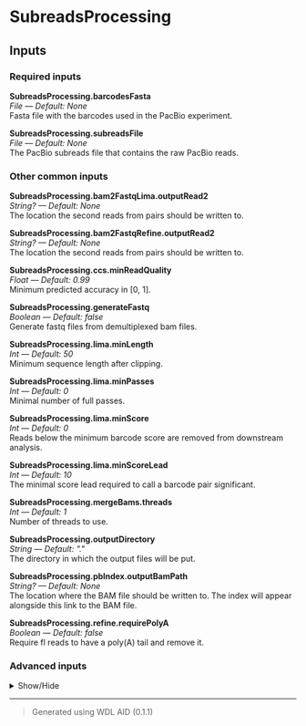 # SubreadsProcessing


## Inputs


### Required inputs
<p name="SubreadsProcessing.barcodesFasta">
        <b>SubreadsProcessing.barcodesFasta</b><br />
        <i>File &mdash; Default: None</i><br />
        Fasta file with the barcodes used in the PacBio experiment.
</p>
<p name="SubreadsProcessing.subreadsFile">
        <b>SubreadsProcessing.subreadsFile</b><br />
        <i>File &mdash; Default: None</i><br />
        The PacBio subreads file that contains the raw PacBio reads.
</p>

### Other common inputs
<p name="SubreadsProcessing.bam2FastqLima.outputRead2">
        <b>SubreadsProcessing.bam2FastqLima.outputRead2</b><br />
        <i>String? &mdash; Default: None</i><br />
        The location the second reads from pairs should be written to.
</p>
<p name="SubreadsProcessing.bam2FastqRefine.outputRead2">
        <b>SubreadsProcessing.bam2FastqRefine.outputRead2</b><br />
        <i>String? &mdash; Default: None</i><br />
        The location the second reads from pairs should be written to.
</p>
<p name="SubreadsProcessing.ccs.minReadQuality">
        <b>SubreadsProcessing.ccs.minReadQuality</b><br />
        <i>Float &mdash; Default: 0.99</i><br />
        Minimum predicted accuracy in [0, 1].
</p>
<p name="SubreadsProcessing.generateFastq">
        <b>SubreadsProcessing.generateFastq</b><br />
        <i>Boolean &mdash; Default: false</i><br />
        Generate fastq files from demultiplexed bam files.
</p>
<p name="SubreadsProcessing.lima.minLength">
        <b>SubreadsProcessing.lima.minLength</b><br />
        <i>Int &mdash; Default: 50</i><br />
        Minimum sequence length after clipping.
</p>
<p name="SubreadsProcessing.lima.minPasses">
        <b>SubreadsProcessing.lima.minPasses</b><br />
        <i>Int &mdash; Default: 0</i><br />
        Minimal number of full passes.
</p>
<p name="SubreadsProcessing.lima.minScore">
        <b>SubreadsProcessing.lima.minScore</b><br />
        <i>Int &mdash; Default: 0</i><br />
        Reads below the minimum barcode score are removed from downstream analysis.
</p>
<p name="SubreadsProcessing.lima.minScoreLead">
        <b>SubreadsProcessing.lima.minScoreLead</b><br />
        <i>Int &mdash; Default: 10</i><br />
        The minimal score lead required to call a barcode pair significant.
</p>
<p name="SubreadsProcessing.mergeBams.threads">
        <b>SubreadsProcessing.mergeBams.threads</b><br />
        <i>Int &mdash; Default: 1</i><br />
        Number of threads to use.
</p>
<p name="SubreadsProcessing.outputDirectory">
        <b>SubreadsProcessing.outputDirectory</b><br />
        <i>String &mdash; Default: "."</i><br />
        The directory in which the output files will be put.
</p>
<p name="SubreadsProcessing.pbIndex.outputBamPath">
        <b>SubreadsProcessing.pbIndex.outputBamPath</b><br />
        <i>String? &mdash; Default: None</i><br />
        The location where the BAM file should be written to. The index will appear alongside this link to the BAM file.
</p>
<p name="SubreadsProcessing.refine.requirePolyA">
        <b>SubreadsProcessing.refine.requirePolyA</b><br />
        <i>Boolean &mdash; Default: false</i><br />
        Require fl reads to have a poly(A) tail and remove it.
</p>

### Advanced inputs
<details>
<summary> Show/Hide </summary>
<p name="SubreadsProcessing.bam2FastqLima.appendReadNumber">
        <b>SubreadsProcessing.bam2FastqLima.appendReadNumber</b><br />
        <i>Boolean &mdash; Default: false</i><br />
        Append /1 and /2 to the read name, or don't. Corresponds to `-n/N`.
</p>
<p name="SubreadsProcessing.bam2FastqLima.excludeFilter">
        <b>SubreadsProcessing.bam2FastqLima.excludeFilter</b><br />
        <i>Int? &mdash; Default: None</i><br />
        Exclude reads with ONE OR MORE of these flags. Corresponds to `-F`.
</p>
<p name="SubreadsProcessing.bam2FastqLima.excludeSpecificFilter">
        <b>SubreadsProcessing.bam2FastqLima.excludeSpecificFilter</b><br />
        <i>Int? &mdash; Default: None</i><br />
        Exclude reads with ALL of these flags. Corresponds to `-G`.
</p>
<p name="SubreadsProcessing.bam2FastqLima.includeFilter">
        <b>SubreadsProcessing.bam2FastqLima.includeFilter</b><br />
        <i>Int? &mdash; Default: None</i><br />
        Include reads with ALL of these flags. Corresponds to `-f`.
</p>
<p name="SubreadsProcessing.bam2FastqLima.memory">
        <b>SubreadsProcessing.bam2FastqLima.memory</b><br />
        <i>String &mdash; Default: "1G"</i><br />
        The amount of memory this job will use.
</p>
<p name="SubreadsProcessing.bam2FastqLima.timeMinutes">
        <b>SubreadsProcessing.bam2FastqLima.timeMinutes</b><br />
        <i>Int &mdash; Default: 1 + ceil((size(inputBam) * 2))</i><br />
        The maximum amount of time the job will run in minutes.
</p>
<p name="SubreadsProcessing.bam2FastqRefine.appendReadNumber">
        <b>SubreadsProcessing.bam2FastqRefine.appendReadNumber</b><br />
        <i>Boolean &mdash; Default: false</i><br />
        Append /1 and /2 to the read name, or don't. Corresponds to `-n/N`.
</p>
<p name="SubreadsProcessing.bam2FastqRefine.excludeFilter">
        <b>SubreadsProcessing.bam2FastqRefine.excludeFilter</b><br />
        <i>Int? &mdash; Default: None</i><br />
        Exclude reads with ONE OR MORE of these flags. Corresponds to `-F`.
</p>
<p name="SubreadsProcessing.bam2FastqRefine.excludeSpecificFilter">
        <b>SubreadsProcessing.bam2FastqRefine.excludeSpecificFilter</b><br />
        <i>Int? &mdash; Default: None</i><br />
        Exclude reads with ALL of these flags. Corresponds to `-G`.
</p>
<p name="SubreadsProcessing.bam2FastqRefine.includeFilter">
        <b>SubreadsProcessing.bam2FastqRefine.includeFilter</b><br />
        <i>Int? &mdash; Default: None</i><br />
        Include reads with ALL of these flags. Corresponds to `-f`.
</p>
<p name="SubreadsProcessing.bam2FastqRefine.memory">
        <b>SubreadsProcessing.bam2FastqRefine.memory</b><br />
        <i>String &mdash; Default: "1G"</i><br />
        The amount of memory this job will use.
</p>
<p name="SubreadsProcessing.bam2FastqRefine.timeMinutes">
        <b>SubreadsProcessing.bam2FastqRefine.timeMinutes</b><br />
        <i>Int &mdash; Default: 1 + ceil((size(inputBam) * 2))</i><br />
        The maximum amount of time the job will run in minutes.
</p>
<p name="SubreadsProcessing.ccs.all">
        <b>SubreadsProcessing.ccs.all</b><br />
        <i>Boolean &mdash; Default: false</i><br />
        Emit all ZMWs.
</p>
<p name="SubreadsProcessing.ccs.allKinetics">
        <b>SubreadsProcessing.ccs.allKinetics</b><br />
        <i>Boolean &mdash; Default: false</i><br />
        Calculate mean pulse widths (PW) and interpulse durations (IPD) for every ZMW.
</p>
<p name="SubreadsProcessing.ccs.byStrand">
        <b>SubreadsProcessing.ccs.byStrand</b><br />
        <i>Boolean &mdash; Default: false</i><br />
        Generate a consensus for each strand.
</p>
<p name="SubreadsProcessing.ccs.hifiKinetics">
        <b>SubreadsProcessing.ccs.hifiKinetics</b><br />
        <i>Boolean &mdash; Default: false</i><br />
        Calculate mean pulse widths (PW) and interpulse durations (IPD) for every HiFi read.
</p>
<p name="SubreadsProcessing.ccs.logLevel">
        <b>SubreadsProcessing.ccs.logLevel</b><br />
        <i>String &mdash; Default: "WARN"</i><br />
        Set log level. Valid choices: (TRACE, DEBUG, INFO, WARN, FATAL).
</p>
<p name="SubreadsProcessing.ccs.maxLength">
        <b>SubreadsProcessing.ccs.maxLength</b><br />
        <i>Int &mdash; Default: 50000</i><br />
        Maximum draft length before polishing.
</p>
<p name="SubreadsProcessing.ccs.memory">
        <b>SubreadsProcessing.ccs.memory</b><br />
        <i>String &mdash; Default: "4G"</i><br />
        The amount of memory available to the job.
</p>
<p name="SubreadsProcessing.ccs.minLength">
        <b>SubreadsProcessing.ccs.minLength</b><br />
        <i>Int &mdash; Default: 10</i><br />
        Minimum draft length before polishing.
</p>
<p name="SubreadsProcessing.ccs.minPasses">
        <b>SubreadsProcessing.ccs.minPasses</b><br />
        <i>Int &mdash; Default: 3</i><br />
        Minimum number of full-length subreads required to generate ccs for a ZMW.
</p>
<p name="SubreadsProcessing.ccs.minSnr">
        <b>SubreadsProcessing.ccs.minSnr</b><br />
        <i>Float &mdash; Default: 2.5</i><br />
        Minimum SNR of subreads to use for generating CCS.
</p>
<p name="SubreadsProcessing.ccs.skipPolish">
        <b>SubreadsProcessing.ccs.skipPolish</b><br />
        <i>Boolean &mdash; Default: false</i><br />
        Only output the initial draft template (faster, less accurate).
</p>
<p name="SubreadsProcessing.ccs.subreadFallback">
        <b>SubreadsProcessing.ccs.subreadFallback</b><br />
        <i>Boolean &mdash; Default: false</i><br />
        Emit a representative subread, instead of the draft consensus, if polishing failed.
</p>
<p name="SubreadsProcessing.ccs.timeMinutes">
        <b>SubreadsProcessing.ccs.timeMinutes</b><br />
        <i>Int &mdash; Default: 1440</i><br />
        The maximum amount of time the job will run in minutes.
</p>
<p name="SubreadsProcessing.ccs.topPasses">
        <b>SubreadsProcessing.ccs.topPasses</b><br />
        <i>Int &mdash; Default: 60</i><br />
        Pick at maximum the top N passes for each ZMW.
</p>
<p name="SubreadsProcessing.ccsChunks">
        <b>SubreadsProcessing.ccsChunks</b><br />
        <i>Int &mdash; Default: 2</i><br />
        The number of chunks to be used by ccs.
</p>
<p name="SubreadsProcessing.ccsMode">
        <b>SubreadsProcessing.ccsMode</b><br />
        <i>Boolean &mdash; Default: true</i><br />
        Ccs mode, use optimal alignment options.
</p>
<p name="SubreadsProcessing.ccsThreads">
        <b>SubreadsProcessing.ccsThreads</b><br />
        <i>Int &mdash; Default: 2</i><br />
        The number of CPU threads to be used by ccs.
</p>
<p name="SubreadsProcessing.createChunks.memory">
        <b>SubreadsProcessing.createChunks.memory</b><br />
        <i>String &mdash; Default: "4G"</i><br />
        The amount of memory this job will use.
</p>
<p name="SubreadsProcessing.dockerImages">
        <b>SubreadsProcessing.dockerImages</b><br />
        <i>Map[String,String] &mdash; Default: {"biowdl-input-converter": "quay.io/biocontainers/biowdl-input-converter:0.3.0--pyhdfd78af_0", "ccs": "quay.io/biocontainers/pbccs:6.0.0--h9ee0642_2", "fastqc": "quay.io/biocontainers/fastqc:0.11.9--hdfd78af_1", "isoseq3": "quay.io/biocontainers/isoseq3:3.4.0--0", "lima": "quay.io/biocontainers/lima:2.2.0--h9ee0642_0", "python3": "python:3.7-slim", "multiqc": "quay.io/biocontainers/multiqc:1.10.1--pyhdfd78af_1", "pbbam": "quay.io/biocontainers/pbbam:1.6.0--h058f120_1", "samtools": "quay.io/biocontainers/samtools:1.12--h9aed4be_1"}</i><br />
        The docker image(s) used for this workflow. Changing this may result in errors which the developers may choose not to address.
</p>
<p name="SubreadsProcessing.fastqcLima.adapters">
        <b>SubreadsProcessing.fastqcLima.adapters</b><br />
        <i>File? &mdash; Default: None</i><br />
        Equivalent to fastqc's --adapters option.
</p>
<p name="SubreadsProcessing.fastqcLima.casava">
        <b>SubreadsProcessing.fastqcLima.casava</b><br />
        <i>Boolean &mdash; Default: false</i><br />
        Equivalent to fastqc's --casava flag.
</p>
<p name="SubreadsProcessing.fastqcLima.contaminants">
        <b>SubreadsProcessing.fastqcLima.contaminants</b><br />
        <i>File? &mdash; Default: None</i><br />
        Equivalent to fastqc's --contaminants option.
</p>
<p name="SubreadsProcessing.fastqcLima.dir">
        <b>SubreadsProcessing.fastqcLima.dir</b><br />
        <i>String? &mdash; Default: None</i><br />
        Equivalent to fastqc's --dir option.
</p>
<p name="SubreadsProcessing.fastqcLima.extract">
        <b>SubreadsProcessing.fastqcLima.extract</b><br />
        <i>Boolean &mdash; Default: false</i><br />
        Equivalent to fastqc's --extract flag.
</p>
<p name="SubreadsProcessing.fastqcLima.javaXmx">
        <b>SubreadsProcessing.fastqcLima.javaXmx</b><br />
        <i>String &mdash; Default: "1750M"</i><br />
        The maximum memory available to the program. Should be lower than `memory` to accommodate JVM overhead.
</p>
<p name="SubreadsProcessing.fastqcLima.kmers">
        <b>SubreadsProcessing.fastqcLima.kmers</b><br />
        <i>Int? &mdash; Default: None</i><br />
        Equivalent to fastqc's --kmers option.
</p>
<p name="SubreadsProcessing.fastqcLima.limits">
        <b>SubreadsProcessing.fastqcLima.limits</b><br />
        <i>File? &mdash; Default: None</i><br />
        Equivalent to fastqc's --limits option.
</p>
<p name="SubreadsProcessing.fastqcLima.memory">
        <b>SubreadsProcessing.fastqcLima.memory</b><br />
        <i>String &mdash; Default: "2G"</i><br />
        The amount of memory this job will use.
</p>
<p name="SubreadsProcessing.fastqcLima.minLength">
        <b>SubreadsProcessing.fastqcLima.minLength</b><br />
        <i>Int? &mdash; Default: None</i><br />
        Equivalent to fastqc's --min_length option.
</p>
<p name="SubreadsProcessing.fastqcLima.nano">
        <b>SubreadsProcessing.fastqcLima.nano</b><br />
        <i>Boolean &mdash; Default: false</i><br />
        Equivalent to fastqc's --nano flag.
</p>
<p name="SubreadsProcessing.fastqcLima.noFilter">
        <b>SubreadsProcessing.fastqcLima.noFilter</b><br />
        <i>Boolean &mdash; Default: false</i><br />
        Equivalent to fastqc's --nofilter flag.
</p>
<p name="SubreadsProcessing.fastqcLima.nogroup">
        <b>SubreadsProcessing.fastqcLima.nogroup</b><br />
        <i>Boolean &mdash; Default: false</i><br />
        Equivalent to fastqc's --nogroup flag.
</p>
<p name="SubreadsProcessing.fastqcLima.timeMinutes">
        <b>SubreadsProcessing.fastqcLima.timeMinutes</b><br />
        <i>Int &mdash; Default: 1 + ceil(size(seqFile,"G")) * 4</i><br />
        The maximum amount of time the job will run in minutes.
</p>
<p name="SubreadsProcessing.fastqcRefine.adapters">
        <b>SubreadsProcessing.fastqcRefine.adapters</b><br />
        <i>File? &mdash; Default: None</i><br />
        Equivalent to fastqc's --adapters option.
</p>
<p name="SubreadsProcessing.fastqcRefine.casava">
        <b>SubreadsProcessing.fastqcRefine.casava</b><br />
        <i>Boolean &mdash; Default: false</i><br />
        Equivalent to fastqc's --casava flag.
</p>
<p name="SubreadsProcessing.fastqcRefine.contaminants">
        <b>SubreadsProcessing.fastqcRefine.contaminants</b><br />
        <i>File? &mdash; Default: None</i><br />
        Equivalent to fastqc's --contaminants option.
</p>
<p name="SubreadsProcessing.fastqcRefine.dir">
        <b>SubreadsProcessing.fastqcRefine.dir</b><br />
        <i>String? &mdash; Default: None</i><br />
        Equivalent to fastqc's --dir option.
</p>
<p name="SubreadsProcessing.fastqcRefine.extract">
        <b>SubreadsProcessing.fastqcRefine.extract</b><br />
        <i>Boolean &mdash; Default: false</i><br />
        Equivalent to fastqc's --extract flag.
</p>
<p name="SubreadsProcessing.fastqcRefine.javaXmx">
        <b>SubreadsProcessing.fastqcRefine.javaXmx</b><br />
        <i>String &mdash; Default: "1750M"</i><br />
        The maximum memory available to the program. Should be lower than `memory` to accommodate JVM overhead.
</p>
<p name="SubreadsProcessing.fastqcRefine.kmers">
        <b>SubreadsProcessing.fastqcRefine.kmers</b><br />
        <i>Int? &mdash; Default: None</i><br />
        Equivalent to fastqc's --kmers option.
</p>
<p name="SubreadsProcessing.fastqcRefine.limits">
        <b>SubreadsProcessing.fastqcRefine.limits</b><br />
        <i>File? &mdash; Default: None</i><br />
        Equivalent to fastqc's --limits option.
</p>
<p name="SubreadsProcessing.fastqcRefine.memory">
        <b>SubreadsProcessing.fastqcRefine.memory</b><br />
        <i>String &mdash; Default: "2G"</i><br />
        The amount of memory this job will use.
</p>
<p name="SubreadsProcessing.fastqcRefine.minLength">
        <b>SubreadsProcessing.fastqcRefine.minLength</b><br />
        <i>Int? &mdash; Default: None</i><br />
        Equivalent to fastqc's --min_length option.
</p>
<p name="SubreadsProcessing.fastqcRefine.nano">
        <b>SubreadsProcessing.fastqcRefine.nano</b><br />
        <i>Boolean &mdash; Default: false</i><br />
        Equivalent to fastqc's --nano flag.
</p>
<p name="SubreadsProcessing.fastqcRefine.noFilter">
        <b>SubreadsProcessing.fastqcRefine.noFilter</b><br />
        <i>Boolean &mdash; Default: false</i><br />
        Equivalent to fastqc's --nofilter flag.
</p>
<p name="SubreadsProcessing.fastqcRefine.nogroup">
        <b>SubreadsProcessing.fastqcRefine.nogroup</b><br />
        <i>Boolean &mdash; Default: false</i><br />
        Equivalent to fastqc's --nogroup flag.
</p>
<p name="SubreadsProcessing.fastqcRefine.timeMinutes">
        <b>SubreadsProcessing.fastqcRefine.timeMinutes</b><br />
        <i>Int &mdash; Default: 1 + ceil(size(seqFile,"G")) * 4</i><br />
        The maximum amount of time the job will run in minutes.
</p>
<p name="SubreadsProcessing.fastqcThreads">
        <b>SubreadsProcessing.fastqcThreads</b><br />
        <i>Int &mdash; Default: 4</i><br />
        The number of CPU threads to be used by fastQC.
</p>
<p name="SubreadsProcessing.libraryDesign">
        <b>SubreadsProcessing.libraryDesign</b><br />
        <i>String &mdash; Default: "same"</i><br />
        Barcode structure of the library design.
</p>
<p name="SubreadsProcessing.lima.guess">
        <b>SubreadsProcessing.lima.guess</b><br />
        <i>Int &mdash; Default: 0</i><br />
        Try to guess the used barcodes, using the provided mean score threshold, 0 means guessing deactivated.
</p>
<p name="SubreadsProcessing.lima.guessMinCount">
        <b>SubreadsProcessing.lima.guessMinCount</b><br />
        <i>Int &mdash; Default: 0</i><br />
        Minimum number of ZMWs observed to whitelist barcodes.
</p>
<p name="SubreadsProcessing.lima.logLevel">
        <b>SubreadsProcessing.lima.logLevel</b><br />
        <i>String &mdash; Default: "WARN"</i><br />
        Set log level. Valid choices: (TRACE, DEBUG, INFO, WARN, FATAL).
</p>
<p name="SubreadsProcessing.lima.maxInputLength">
        <b>SubreadsProcessing.lima.maxInputLength</b><br />
        <i>Int &mdash; Default: 0</i><br />
        Maximum input sequence length, 0 means deactivated.
</p>
<p name="SubreadsProcessing.lima.maxScoredAdapters">
        <b>SubreadsProcessing.lima.maxScoredAdapters</b><br />
        <i>Int &mdash; Default: 0</i><br />
        Analyze at maximum the provided number of adapters per ZMW, 0 means deactivated.
</p>
<p name="SubreadsProcessing.lima.maxScoredBarcodePairs">
        <b>SubreadsProcessing.lima.maxScoredBarcodePairs</b><br />
        <i>Int &mdash; Default: 0</i><br />
        Only use up to N barcode pair regions to find the barcode, 0 means use all.
</p>
<p name="SubreadsProcessing.lima.maxScoredBarcodes">
        <b>SubreadsProcessing.lima.maxScoredBarcodes</b><br />
        <i>Int &mdash; Default: 0</i><br />
        Analyze at maximum the provided number of barcodes per ZMW, 0 means deactivated.
</p>
<p name="SubreadsProcessing.lima.memory">
        <b>SubreadsProcessing.lima.memory</b><br />
        <i>String &mdash; Default: "2G"</i><br />
        The amount of memory available to the job.
</p>
<p name="SubreadsProcessing.lima.minEndScore">
        <b>SubreadsProcessing.lima.minEndScore</b><br />
        <i>Int &mdash; Default: 0</i><br />
        Minimum end barcode score threshold is applied to the individual leading and trailing ends.
</p>
<p name="SubreadsProcessing.lima.minRefSpan">
        <b>SubreadsProcessing.lima.minRefSpan</b><br />
        <i>Float &mdash; Default: 0.5</i><br />
        Minimum reference span relative to the barcode length.
</p>
<p name="SubreadsProcessing.lima.minScoringRegion">
        <b>SubreadsProcessing.lima.minScoringRegion</b><br />
        <i>Int &mdash; Default: 1</i><br />
        Minimum number of barcode regions with sufficient relative span to the barcode length.
</p>
<p name="SubreadsProcessing.lima.minSignalIncrease">
        <b>SubreadsProcessing.lima.minSignalIncrease</b><br />
        <i>Int &mdash; Default: 10</i><br />
        The minimal score difference, between first and combined, required to call a barcode pair different.
</p>
<p name="SubreadsProcessing.lima.peek">
        <b>SubreadsProcessing.lima.peek</b><br />
        <i>Int &mdash; Default: 0</i><br />
        Demux the first N ZMWs and return the mean score, 0 means peeking deactivated.
</p>
<p name="SubreadsProcessing.lima.peekGuess">
        <b>SubreadsProcessing.lima.peekGuess</b><br />
        <i>Boolean &mdash; Default: false</i><br />
        Try to infer the used barcodes subset, by peeking at the first 50,000 ZMWs.
</p>
<p name="SubreadsProcessing.lima.scoredAdapterRatio">
        <b>SubreadsProcessing.lima.scoredAdapterRatio</b><br />
        <i>Float &mdash; Default: 0.25</i><br />
        Minimum ratio of scored vs sequenced adapters.
</p>
<p name="SubreadsProcessing.lima.scoreFullPass">
        <b>SubreadsProcessing.lima.scoreFullPass</b><br />
        <i>Boolean &mdash; Default: false</i><br />
        Only use subreads flanked by adapters for barcode identification.
</p>
<p name="SubreadsProcessing.lima.timeMinutes">
        <b>SubreadsProcessing.lima.timeMinutes</b><br />
        <i>Int &mdash; Default: 30</i><br />
        The maximum amount of time the job will run in minutes.
</p>
<p name="SubreadsProcessing.limaThreads">
        <b>SubreadsProcessing.limaThreads</b><br />
        <i>Int &mdash; Default: 2</i><br />
        The number of CPU threads to be used by lima.
</p>
<p name="SubreadsProcessing.mergeBams.force">
        <b>SubreadsProcessing.mergeBams.force</b><br />
        <i>Boolean &mdash; Default: true</i><br />
        Equivalent to samtools merge's `-f` flag.
</p>
<p name="SubreadsProcessing.mergeBams.memory">
        <b>SubreadsProcessing.mergeBams.memory</b><br />
        <i>String &mdash; Default: "4G"</i><br />
        The amount of memory this job will use.
</p>
<p name="SubreadsProcessing.mergeBams.timeMinutes">
        <b>SubreadsProcessing.mergeBams.timeMinutes</b><br />
        <i>Int &mdash; Default: 1 + ceil((size(bamFiles,"G") * 2))</i><br />
        The maximum amount of time the job will run in minutes.
</p>
<p name="SubreadsProcessing.multiqcTask.clConfig">
        <b>SubreadsProcessing.multiqcTask.clConfig</b><br />
        <i>String? &mdash; Default: None</i><br />
        Equivalent to MultiQC's `--cl-config` option.
</p>
<p name="SubreadsProcessing.multiqcTask.comment">
        <b>SubreadsProcessing.multiqcTask.comment</b><br />
        <i>String? &mdash; Default: None</i><br />
        Equivalent to MultiQC's `--comment` option.
</p>
<p name="SubreadsProcessing.multiqcTask.config">
        <b>SubreadsProcessing.multiqcTask.config</b><br />
        <i>File? &mdash; Default: None</i><br />
        Equivalent to MultiQC's `--config` option.
</p>
<p name="SubreadsProcessing.multiqcTask.dataFormat">
        <b>SubreadsProcessing.multiqcTask.dataFormat</b><br />
        <i>String? &mdash; Default: None</i><br />
        Equivalent to MultiQC's `--data-format` option.
</p>
<p name="SubreadsProcessing.multiqcTask.dirs">
        <b>SubreadsProcessing.multiqcTask.dirs</b><br />
        <i>Boolean &mdash; Default: false</i><br />
        Equivalent to MultiQC's `--dirs` flag.
</p>
<p name="SubreadsProcessing.multiqcTask.dirsDepth">
        <b>SubreadsProcessing.multiqcTask.dirsDepth</b><br />
        <i>Int? &mdash; Default: None</i><br />
        Equivalent to MultiQC's `--dirs-depth` option.
</p>
<p name="SubreadsProcessing.multiqcTask.exclude">
        <b>SubreadsProcessing.multiqcTask.exclude</b><br />
        <i>Array[String]+? &mdash; Default: None</i><br />
        Equivalent to MultiQC's `--exclude` option.
</p>
<p name="SubreadsProcessing.multiqcTask.export">
        <b>SubreadsProcessing.multiqcTask.export</b><br />
        <i>Boolean &mdash; Default: false</i><br />
        Equivalent to MultiQC's `--export` flag.
</p>
<p name="SubreadsProcessing.multiqcTask.fileList">
        <b>SubreadsProcessing.multiqcTask.fileList</b><br />
        <i>File? &mdash; Default: None</i><br />
        Equivalent to MultiQC's `--file-list` option.
</p>
<p name="SubreadsProcessing.multiqcTask.fileName">
        <b>SubreadsProcessing.multiqcTask.fileName</b><br />
        <i>String? &mdash; Default: None</i><br />
        Equivalent to MultiQC's `--filename` option.
</p>
<p name="SubreadsProcessing.multiqcTask.flat">
        <b>SubreadsProcessing.multiqcTask.flat</b><br />
        <i>Boolean &mdash; Default: false</i><br />
        Equivalent to MultiQC's `--flat` flag.
</p>
<p name="SubreadsProcessing.multiqcTask.force">
        <b>SubreadsProcessing.multiqcTask.force</b><br />
        <i>Boolean &mdash; Default: false</i><br />
        Equivalent to MultiQC's `--force` flag.
</p>
<p name="SubreadsProcessing.multiqcTask.fullNames">
        <b>SubreadsProcessing.multiqcTask.fullNames</b><br />
        <i>Boolean &mdash; Default: false</i><br />
        Equivalent to MultiQC's `--fullnames` flag.
</p>
<p name="SubreadsProcessing.multiqcTask.ignore">
        <b>SubreadsProcessing.multiqcTask.ignore</b><br />
        <i>String? &mdash; Default: None</i><br />
        Equivalent to MultiQC's `--ignore` option.
</p>
<p name="SubreadsProcessing.multiqcTask.ignoreSamples">
        <b>SubreadsProcessing.multiqcTask.ignoreSamples</b><br />
        <i>String? &mdash; Default: None</i><br />
        Equivalent to MultiQC's `--ignore-samples` option.
</p>
<p name="SubreadsProcessing.multiqcTask.interactive">
        <b>SubreadsProcessing.multiqcTask.interactive</b><br />
        <i>Boolean &mdash; Default: true</i><br />
        Equivalent to MultiQC's `--interactive` flag.
</p>
<p name="SubreadsProcessing.multiqcTask.lint">
        <b>SubreadsProcessing.multiqcTask.lint</b><br />
        <i>Boolean &mdash; Default: false</i><br />
        Equivalent to MultiQC's `--lint` flag.
</p>
<p name="SubreadsProcessing.multiqcTask.megaQCUpload">
        <b>SubreadsProcessing.multiqcTask.megaQCUpload</b><br />
        <i>Boolean &mdash; Default: false</i><br />
        Opposite to MultiQC's `--no-megaqc-upload` flag.
</p>
<p name="SubreadsProcessing.multiqcTask.memory">
        <b>SubreadsProcessing.multiqcTask.memory</b><br />
        <i>String? &mdash; Default: None</i><br />
        The amount of memory this job will use.
</p>
<p name="SubreadsProcessing.multiqcTask.module">
        <b>SubreadsProcessing.multiqcTask.module</b><br />
        <i>Array[String]+? &mdash; Default: None</i><br />
        Equivalent to MultiQC's `--module` option.
</p>
<p name="SubreadsProcessing.multiqcTask.pdf">
        <b>SubreadsProcessing.multiqcTask.pdf</b><br />
        <i>Boolean &mdash; Default: false</i><br />
        Equivalent to MultiQC's `--pdf` flag.
</p>
<p name="SubreadsProcessing.multiqcTask.sampleNames">
        <b>SubreadsProcessing.multiqcTask.sampleNames</b><br />
        <i>File? &mdash; Default: None</i><br />
        Equivalent to MultiQC's `--sample-names` option.
</p>
<p name="SubreadsProcessing.multiqcTask.tag">
        <b>SubreadsProcessing.multiqcTask.tag</b><br />
        <i>String? &mdash; Default: None</i><br />
        Equivalent to MultiQC's `--tag` option.
</p>
<p name="SubreadsProcessing.multiqcTask.template">
        <b>SubreadsProcessing.multiqcTask.template</b><br />
        <i>String? &mdash; Default: None</i><br />
        Equivalent to MultiQC's `--template` option.
</p>
<p name="SubreadsProcessing.multiqcTask.timeMinutes">
        <b>SubreadsProcessing.multiqcTask.timeMinutes</b><br />
        <i>Int &mdash; Default: 10 + ceil((size(reports,"G") * 8))</i><br />
        The maximum amount of time the job will run in minutes.
</p>
<p name="SubreadsProcessing.multiqcTask.title">
        <b>SubreadsProcessing.multiqcTask.title</b><br />
        <i>String? &mdash; Default: None</i><br />
        Equivalent to MultiQC's `--title` option.
</p>
<p name="SubreadsProcessing.multiqcTask.zipDataDir">
        <b>SubreadsProcessing.multiqcTask.zipDataDir</b><br />
        <i>Boolean &mdash; Default: true</i><br />
        Equivalent to MultiQC's `--zip-data-dir` flag.
</p>
<p name="SubreadsProcessing.pbIndex.memory">
        <b>SubreadsProcessing.pbIndex.memory</b><br />
        <i>String &mdash; Default: "2G"</i><br />
        The amount of memory needed for the job.
</p>
<p name="SubreadsProcessing.pbIndex.timeMinutes">
        <b>SubreadsProcessing.pbIndex.timeMinutes</b><br />
        <i>Int &mdash; Default: 1 + ceil((size(bamFile,"G") * 4))</i><br />
        The maximum amount of time the job will run in minutes.
</p>
<p name="SubreadsProcessing.refine.logLevel">
        <b>SubreadsProcessing.refine.logLevel</b><br />
        <i>String &mdash; Default: "WARN"</i><br />
        Set log level. Valid choices: (TRACE, DEBUG, INFO, WARN, FATAL).
</p>
<p name="SubreadsProcessing.refine.memory">
        <b>SubreadsProcessing.refine.memory</b><br />
        <i>String &mdash; Default: "2G"</i><br />
        The amount of memory available to the job.
</p>
<p name="SubreadsProcessing.refine.minPolyALength">
        <b>SubreadsProcessing.refine.minPolyALength</b><br />
        <i>Int &mdash; Default: 20</i><br />
        Minimum poly(A) tail length.
</p>
<p name="SubreadsProcessing.refine.threads">
        <b>SubreadsProcessing.refine.threads</b><br />
        <i>Int &mdash; Default: 2</i><br />
        The number of threads to be used.
</p>
<p name="SubreadsProcessing.refine.timeMinutes">
        <b>SubreadsProcessing.refine.timeMinutes</b><br />
        <i>Int &mdash; Default: 30</i><br />
        The maximum amount of time the job will run in minutes.
</p>
<p name="SubreadsProcessing.runIsoseq3Refine">
        <b>SubreadsProcessing.runIsoseq3Refine</b><br />
        <i>Boolean &mdash; Default: false</i><br />
        Run isoseq3 refine for de-novo transcript reconstruction. Do not set this to true when analysing dna reads.
</p>
<p name="SubreadsProcessing.splitBamNamed">
        <b>SubreadsProcessing.splitBamNamed</b><br />
        <i>Boolean &mdash; Default: true</i><br />
        Split bam file(s) by resolved barcode pair name.
</p>
<p name="SubreadsProcessing.subreadsIndexFile">
        <b>SubreadsProcessing.subreadsIndexFile</b><br />
        <i>File? &mdash; Default: None</i><br />
        .pbi file for the subreadsFile. If not specified, the subreadsFile will be indexed automatically.
</p>
</details>








<hr />

> Generated using WDL AID (0.1.1)
